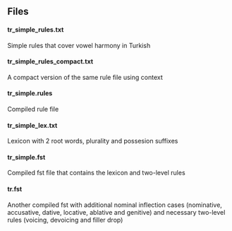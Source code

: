## Files
#### tr_simple_rules.txt
Simple rules that cover vowel harmony in Turkish
#### tr_simple_rules_compact.txt
A compact version of the same rule file using context
#### tr_simple.rules
Compiled rule file
#### tr_simple_lex.txt
Lexicon with 2 root words, plurality and possesion suffixes
#### tr_simple.fst
Compiled fst file that contains the lexicon and two-level rules
#### tr.fst
Another compiled fst with additional nominal inflection cases (nominative, accusative, dative, locative, ablative and genitive) and necessary two-level rules (voicing, devoicing and filler drop)